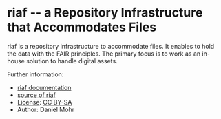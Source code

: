 # riaf -- a Repository Infrastructure that Accommodates Files

riaf is a repository infrastructure to accommodate files.
It enables to hold the data with the FAIR principles.
The primary focus is to work as an in-house solution to handle digital assets.

Further information:

* [riaf documentation](https://riaf-data.org/)
* [source of riaf](https://gitlab.com/dlr-pa/riaf)
* [License](LICENSE.txt): [CC BY-SA](https://creativecommons.org/licenses/by-sa/4.0/)
* Author: Daniel Mohr
